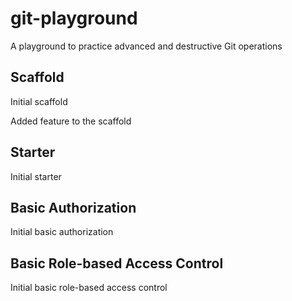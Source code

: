 # git-playground
A playground to practice advanced and destructive Git operations

## Scaffold

Initial scaffold

Added feature to the scaffold

## Starter

Initial starter

## Basic Authorization

Initial basic authorization

## Basic Role-based Access Control

Initial basic role-based access control
